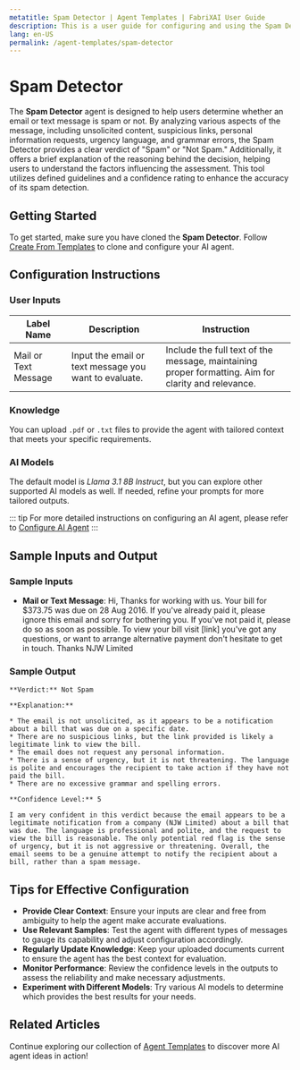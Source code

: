 ```yaml
---
metatitle: Spam Detector | Agent Templates | FabriXAI User Guide
description: This is a user guide for configuring and using the Spam Detector AI agent to identify spam messages efficiently.
lang: en-US
permalink: /agent-templates/spam-detector
---
```


# Spam Detector

The **Spam Detector** agent is designed to help users determine whether an email or text message is spam or not. By analyzing various aspects of the message, including unsolicited content, suspicious links, personal information requests, urgency language, and grammar errors, the Spam Detector provides a clear verdict of "Spam" or "Not Spam." Additionally, it offers a brief explanation of the reasoning behind the decision, helping users to understand the factors influencing the assessment. This tool utilizes defined guidelines and a confidence rating to enhance the accuracy of its spam detection.


## Getting Started

To get started, make sure you have cloned the **Spam Detector**. Follow [Create From Templates](/en-us/create-from-templates/) to clone and configure your AI agent.


## Configuration Instructions

### User Inputs

| Label Name          | Description                                         | Instruction                                                                                         |
| -------------------- | --------------------------------------------------- | --------------------------------------------------------------------------------------------------- |
| Mail or Text Message | Input the email or text message you want to evaluate. | Include the full text of the message, maintaining proper formatting. Aim for clarity and relevance. |

### Knowledge

You can upload `.pdf` or `.txt` files to provide the agent with tailored context that meets your specific requirements.

### AI Models

The default model is *Llama 3.1 8B Instruct*, but you can explore other supported AI models as well. If needed, refine your prompts for more tailored outputs.

::: tip
For more detailed instructions on configuring an AI agent, please refer to [Configure AI Agent](/en-us/configuer-ai-agent/)
:::


## Sample Inputs and Output

### Sample Inputs

- **Mail or Text Message**: Hi, Thanks for working with us. Your bill for $373.75 was due on 28 Aug 2016. If you've already paid it, please ignore this email and sorry for bothering you. If you've not paid it, please do so as soon as possible. To view your bill visit [link] you've got any questions, or want to arrange alternative payment don't hesitate to get in touch. Thanks NJW Limited

### Sample Output

```
**Verdict:** Not Spam

**Explanation:**

* The email is not unsolicited, as it appears to be a notification about a bill that was due on a specific date.
* There are no suspicious links, but the link provided is likely a legitimate link to view the bill.
* The email does not request any personal information.
* There is a sense of urgency, but it is not threatening. The language is polite and encourages the recipient to take action if they have not paid the bill.
* There are no excessive grammar and spelling errors.

**Confidence Level:** 5

I am very confident in this verdict because the email appears to be a legitimate notification from a company (NJW Limited) about a bill that was due. The language is professional and polite, and the request to view the bill is reasonable. The only potential red flag is the sense of urgency, but it is not aggressive or threatening. Overall, the email seems to be a genuine attempt to notify the recipient about a bill, rather than a spam message.
```


## Tips for Effective Configuration

- **Provide Clear Context**: Ensure your inputs are clear and free from ambiguity to help the agent make accurate evaluations.
- **Use Relevant Samples**: Test the agent with different types of messages to gauge its capability and adjust configuration accordingly.
- **Regularly Update Knowledge**: Keep your uploaded documents current to ensure the agent has the best context for evaluation.
- **Monitor Performance**: Review the confidence levels in the outputs to assess the reliability and make necessary adjustments.
- **Experiment with Different Models**: Try various AI models to determine which provides the best results for your needs.


## Related Articles
Continue exploring our collection of [Agent Templates](/en-us/agent-templates/) to discover more AI agent ideas in action!

